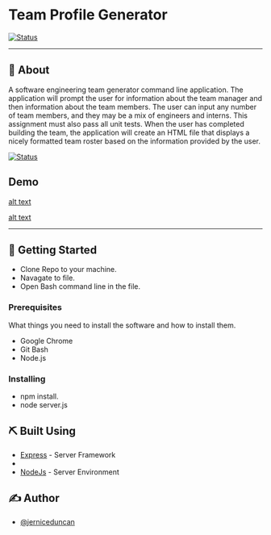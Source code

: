 # Team Profile Generator

[![Status](https://img.shields.io/badge/status-active-success.svg)]()


---


## 🧐 About 

A software engineering team generator command line application. The application will prompt the user for information about the team manager and then information about the team members. The user can input any number of team members, and they may be a mix of engineers and interns. This assignment must also pass all unit tests. When the user has completed building the team, the application will create an HTML file that displays a nicely formatted team roster based on the information provided by the user.

[![Status](https://img.shields.io/badge/status-active-success.svg)]()

## Demo

[alt text](https://github.com/jerniceduncan/Team-Profile-Generator/assets/TPG.gif)

[alt text](https://github.com/jerniceduncan/Team-Profile-Generator/assets/10-OOP-homework-demo-2.png)


---

## 🏁 Getting Started

- Clone Repo to your machine.
- Navagate to file.
- Open Bash command line in the file.



### Prerequisites

What things you need to install the software and how to install them.

- Google Chrome
- Git Bash
- Node.js

### Installing


- npm install.
- node server.js



## ⛏️ Built Using


- [Express](https://expressjs.com/) - Server Framework
- 
- [NodeJs](https://nodejs.org/en/) - Server Environment

## ✍️ Author

- [@jerniceduncan](https://github.com/jerniceduncan) 

